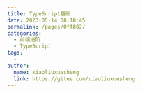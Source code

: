 ```yaml
---
title: TypeScript基础
date: 2023-05-14 08:18:45
permalink: /pages/0ff802/
categories:
  - 前端进阶
  - TypeScript
tags:
  - 
author: 
  name: xiaoliuxuesheng
  link: https://gitee.com/xiaoliuxuesheng
---
```

